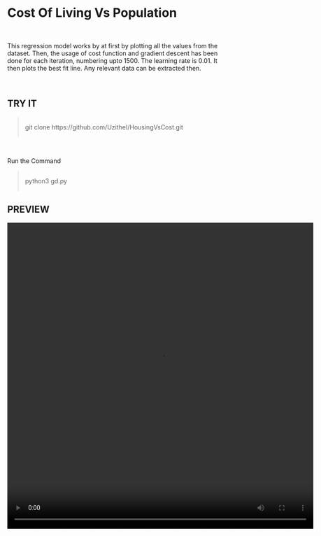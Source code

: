 <h1>Cost Of Living Vs Population</h1>
<br>
<p>This regression model works by at first by plotting all the values from the dataset. Then, the usage of cost function and gradient descent has been done for each iteration, numbering upto 1500. The learning rate is 0.01. It then plots the best fit line. Any relevant data can be extracted then.</p>
<br>
<h2>TRY IT</h2>
<blockquote style="padding:15px">git clone https://github.com/UzitheI/HousingVsCost.git</blockquote>
<br>
<p>Run the Command</p>
<blockquote style="padding:15px">python3 gd.py</blockquote>
<h2>PREVIEW</h2>
<video width="700" height="700" controls>
  <source src="./vid.mp4" type="video/mp4">
</video>

